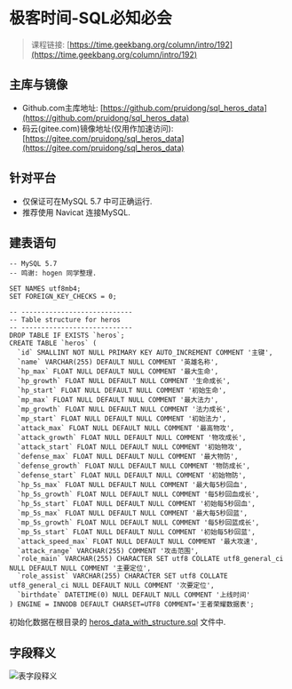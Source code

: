 # 极客时间-SQL必知必会

> 课程链接: [https://time.geekbang.org/column/intro/192](https://time.geekbang.org/column/intro/192)

## 主库与镜像

* Github.com主库地址: [https://github.com/pruidong/sql_heros_data](https://github.com/pruidong/sql_heros_data)
* 码云(gitee.com)镜像地址(仅用作加速访问): [https://gitee.com/pruidong/sql_heros_data](https://gitee.com/pruidong/sql_heros_data)

## 针对平台

* 仅保证可在MySQL 5.7 中可正确运行.
* 推荐使用 Navicat 连接MySQL.

## 建表语句

```
-- MySQL 5.7
-- 鸣谢: hogen 同学整理.

SET NAMES utf8mb4;
SET FOREIGN_KEY_CHECKS = 0;

-- ----------------------------
-- Table structure for heros
-- ----------------------------
DROP TABLE IF EXISTS `heros`;
CREATE TABLE `heros` (
  `id` SMALLINT NOT NULL PRIMARY KEY AUTO_INCREMENT COMMENT '主键',
  `name` VARCHAR(255) DEFAULT NULL COMMENT '英雄名称',
  `hp_max` FLOAT NULL DEFAULT NULL COMMENT '最大生命',
  `hp_growth` FLOAT NULL DEFAULT NULL COMMENT '生命成长',
  `hp_start` FLOAT NULL DEFAULT NULL COMMENT '初始生命',
  `mp_max` FLOAT NULL DEFAULT NULL COMMENT '最大法力',
  `mp_growth` FLOAT NULL DEFAULT NULL COMMENT '法力成长',
  `mp_start` FLOAT NULL DEFAULT NULL COMMENT '初始法力',
  `attack_max` FLOAT NULL DEFAULT NULL COMMENT '最高物攻',
  `attack_growth` FLOAT NULL DEFAULT NULL COMMENT '物攻成长',
  `attack_start` FLOAT NULL DEFAULT NULL COMMENT '初始物攻',
  `defense_max` FLOAT NULL DEFAULT NULL COMMENT '最大物防',
  `defense_growth` FLOAT NULL DEFAULT NULL COMMENT '物防成长',
  `defense_start` FLOAT NULL DEFAULT NULL COMMENT '初始物防',
  `hp_5s_max` FLOAT NULL DEFAULT NULL COMMENT '最大每5秒回血',
  `hp_5s_growth` FLOAT NULL DEFAULT NULL COMMENT '每5秒回血成长',
  `hp_5s_start` FLOAT NULL DEFAULT NULL COMMENT '初始每5秒回血',
  `mp_5s_max` FLOAT NULL DEFAULT NULL COMMENT '最大每5秒回蓝',
  `mp_5s_growth` FLOAT NULL DEFAULT NULL COMMENT '每5秒回蓝成长',
  `mp_5s_start` FLOAT NULL DEFAULT NULL COMMENT '初始每5秒回蓝',
  `attack_speed_max` FLOAT NULL DEFAULT NULL COMMENT '最大攻速',
  `attack_range` VARCHAR(255) COMMENT '攻击范围',
  `role_main` VARCHAR(255) CHARACTER SET utf8 COLLATE utf8_general_ci NULL DEFAULT NULL COMMENT '主要定位',
  `role_assist` VARCHAR(255) CHARACTER SET utf8 COLLATE utf8_general_ci NULL DEFAULT NULL COMMENT '次要定位',
  `birthdate` DATETIME(0) NULL DEFAULT NULL COMMENT '上线时间'
) ENGINE = INNODB DEFAULT CHARSET=UTF8 COMMENT='王者荣耀数据表';

```

初始化数据在根目录的 [heros_data_with_structure.sql](https://github.com/pruidong/sql_heros_data/blob/master/heros_data_with_structure.sql) 文件中.

## 字段释义

![表字段释义](https://github.com/pruidong/sql_heros_data/blob/master/table-comments.png)


